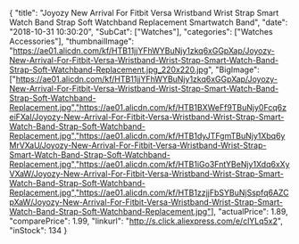 {
	"title": "Joyozy New Arrival For Fitbit Versa Wristband Wrist Strap Smart Watch Band Strap Soft Watchband Replacement Smartwatch Band",
	"date": "2018-10-31 10:30:20",
	"SubCat": ["Watches"],
	"categories": ["Watches Accessories"],
	"thumbnailImage": "https://ae01.alicdn.com/kf/HTB11jjYFhWYBuNjy1zkq6xGGpXap/Joyozy-New-Arrival-For-Fitbit-Versa-Wristband-Wrist-Strap-Smart-Watch-Band-Strap-Soft-Watchband-Replacement.jpg_220x220.jpg",
	"BigImage": ["https://ae01.alicdn.com/kf/HTB11jjYFhWYBuNjy1zkq6xGGpXap/Joyozy-New-Arrival-For-Fitbit-Versa-Wristband-Wrist-Strap-Smart-Watch-Band-Strap-Soft-Watchband-Replacement.jpg","https://ae01.alicdn.com/kf/HTB1BXWeFf9TBuNjy0Fcq6zeiFXaI/Joyozy-New-Arrival-For-Fitbit-Versa-Wristband-Wrist-Strap-Smart-Watch-Band-Strap-Soft-Watchband-Replacement.jpg","https://ae01.alicdn.com/kf/HTB1dyJTFgmTBuNjy1Xbq6yMrVXaU/Joyozy-New-Arrival-For-Fitbit-Versa-Wristband-Wrist-Strap-Smart-Watch-Band-Strap-Soft-Watchband-Replacement.jpg","https://ae01.alicdn.com/kf/HTB1iGo3FntYBeNjy1Xdq6xXyVXaW/Joyozy-New-Arrival-For-Fitbit-Versa-Wristband-Wrist-Strap-Smart-Watch-Band-Strap-Soft-Watchband-Replacement.jpg","https://ae01.alicdn.com/kf/HTB1zzjjFbSYBuNjSspfq6AZCpXaW/Joyozy-New-Arrival-For-Fitbit-Versa-Wristband-Wrist-Strap-Smart-Watch-Band-Strap-Soft-Watchband-Replacement.jpg"],
	"actualPrice": 1.89,
	"comparePrice": 1.99,
	"linkurl": "http://s.click.aliexpress.com/e/clYLq5x2",
	"inStock": 134
}
